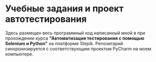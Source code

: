 # Учебные задания и проект автотестирования
Здесь размещен весь программный код написанный мной в при прохождении курса **"Автоматизация тестирования с помощью Selenium и Python"** на платформе Stepik.
Репозитарий синхронизируется с соответствующим проектом PyCharm на моем компьютере.
